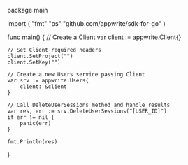 package main

import (
    "fmt"
    "os"
    "github.com/appwrite/sdk-for-go"
)

func main() {
    // Create a Client
    var client := appwrite.Client{}

    // Set Client required headers
    client.SetProject("")
    client.SetKey("")

    // Create a new Users service passing Client
    var srv := appwrite.Users{
        client: &client
    }

    // Call DeleteUserSessions method and handle results
    var res, err := srv.DeleteUserSessions("[USER_ID]")
    if err != nil {
        panic(err)
    }

    fmt.Println(res)
}